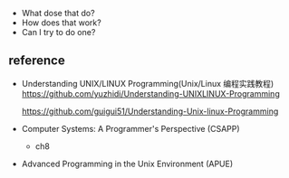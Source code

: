 - What dose that do?
- How does that work?
- Can I try to do one?

## reference

- Understanding UNIX/LINUX Programming(Unix/Linux 编程实践教程)
  https://github.com/yuzhidi/Understanding-UNIXLINUX-Programming

  https://github.com/guigui51/Understanding-Unix-linux-Programming

- Computer Systems: A Programmer's Perspective (CSAPP)

  - ch8

- Advanced Programming in the Unix Environment (APUE)
